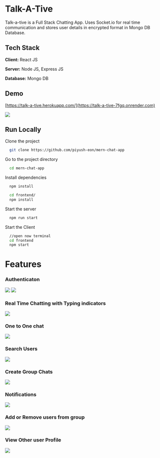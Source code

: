 
# Talk-A-Tive

Talk-a-tive is a Full Stack Chatting App.
Uses Socket.io for real time communication and stores user details in encrypted format in Mongo DB Database.
## Tech Stack

**Client:** React JS

**Server:** Node JS, Express JS

**Database:** Mongo DB
  
## Demo

[https://talk-a-tive.herokuapp.com/](https://talk-a-tive-7fgq.onrender.com)

![](https://github.com/piyush-eon/mern-chat-app/blob/master/screenshots/group%20%2B%20notif.PNG)
## Run Locally

Clone the project

```bash
  git clone https://github.com/piyush-eon/mern-chat-app
```

Go to the project directory

```bash
  cd mern-chat-app
```

Install dependencies

```bash
  npm install
```

```bash
  cd frontend/
  npm install
```

Start the server

```bash
  npm run start
```
Start the Client

```bash
  //open now terminal
  cd frontend
  npm start
```

  
# Features

### Authenticaton
![](https://github.com/gaudzispriyanshu/mern-chat-app/blob/master/screenshots/login.PNG)
![](https://github.com/gaudzispriyanshu/mern-chat-app/blob/master/screenshots/signup.PNG)
### Real Time Chatting with Typing indicators
![](https://github.com/gaudzispriyanshu/mern-chat-app/blob/master/screenshots/real-time.PNG)
### One to One chat
![](https://github.com/gaudzispriyanshu/mern-chat-app/blob/master/screenshots/mainscreen.PNG)
### Search Users
![](https://github.com/gaudzispriyanshu/mern-chat-app/blob/master/screenshots/search.PNG)
### Create Group Chats
![](https://github.com/gaudzispriyanshu/mern-chat-app/blob/master/screenshots/new%20grp.PNG)
### Notifications 
![](https://github.com/gaudzispriyanshu/mern-chat-app/blob/master/screenshots/group%20%2B%20notif.PNG)
### Add or Remove users from group
![](https://github.com/gaudzispriyanshu/mern-chat-app/blob/master/screenshots/add%20rem.PNG)
### View Other user Profile
![](https://github.com/gaudzispriyanshu/mern-chat-app/blob/master/screenshots/profile.PNG)

  
